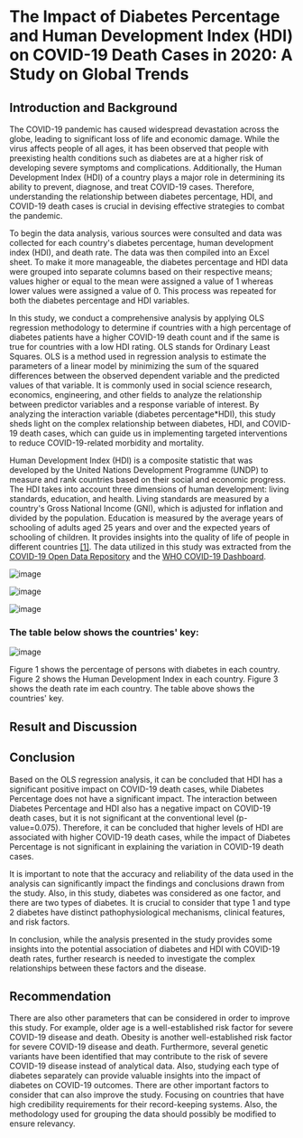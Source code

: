 # The Impact of Diabetes Percentage and Human Development Index (HDI) on COVID-19 Death Cases in 2020: A Study on Global Trends


## Introduction and Background
The COVID-19 pandemic has caused widespread devastation across the globe, leading to significant loss of life and economic damage. While the virus affects people of all ages, it has been observed that people with preexisting health conditions such as diabetes are at a higher risk of developing severe symptoms and complications. Additionally, the Human Development Index (HDI) of a country plays a major role in determining its ability to prevent, diagnose, and treat COVID-19 cases. Therefore, understanding the relationship between diabetes percentage, HDI, and COVID-19 death cases is crucial in devising effective strategies to combat the pandemic.

To begin the data analysis, various sources were consulted and data was collected for each country's diabetes percentage, human development index (HDI), and death rate. The data was then compiled into an Excel sheet. To make it more manageable, the diabetes percentage and HDI data were grouped into separate columns based on their respective means; values higher or equal to the mean were assigned a value of 1 whereas lower values were assigned a value of 0. This process was repeated for both the diabetes percentage and HDI variables. 

In this study, we conduct a comprehensive analysis by applying OLS regression methodology to determine if countries with a high percentage of diabetes patients have a higher COVID-19 death count and if the same is true for countries with a low HDI rating. OLS stands for Ordinary Least Squares. OLS is a method used in regression analysis to estimate the parameters of a linear model by minimizing the sum of the squared differences between the observed dependent variable and the predicted values of that variable. It is commonly used in social science research, economics, engineering, and other fields to analyze the relationship between predictor variables and a response variable of interest. By analyzing the interaction variable (diabetes percentage*HDI), this study sheds light on the complex relationship between diabetes, HDI, and COVID-19 death cases, which can guide us in implementing targeted interventions to reduce COVID-19-related morbidity and mortality.

Human Development Index (HDI) is a composite statistic that was developed by the United Nations Development Programme (UNDP) to measure and rank countries based on their social and economic progress. The HDI takes into account three dimensions of human development: living standards, education, and health. Living standards are measured by a country's Gross National Income (GNI), which is adjusted for inflation and divided by the population. Education is measured by the average years of schooling of adults aged 25 years and over and the expected years of schooling of children. It provides insights into the quality of life of people in different countries [[1]](https://hdr.undp.org/content/human-development-report-2020).
The data utilized in this study was extracted from the [COVID-19 Open Data Repository](https://health.google.com/covid-19/open-data/raw-data) and the [WHO COVID-19 Dashboard](https://data.humdata.org/dataset/coronavirus-covid-19-cases-and-deaths).

![image](https://github.com/ABCO2/CHE2410-Project-1/assets/144171865/696a255c-f7bd-4718-b795-71c04b865852)

![image](https://github.com/ABCO2/CHE2410-Project-1/assets/144171865/843b0bad-2407-42be-9778-22504cd8aecc)

![image](https://github.com/ABCO2/CHE2410-Project-1/assets/144171865/c090f200-7b2a-4fb2-9a4d-fbcf8e49ba42)

### The table below shows the countries' key:
![image](https://github.com/ABCO2/CHE2410-Project-1/assets/144171865/9387524d-7a07-4a42-8b9d-b430a5efc50d)

Figure 1 shows the percentage of persons with diabetes in each country. Figure 2 shows the Human Development Index in each country. Figure 3 shows the death rate im each country. The table above shows the countries' key.
## Result and Discussion


## Conclusion
Based on the OLS regression analysis, it can be concluded that HDI has a significant positive impact on COVID-19 death cases, while Diabetes Percentage does not have a significant impact. The interaction between Diabetes Percentage and HDI also has a negative impact on COVID-19 death cases, but it is not significant at the conventional level (p-value=0.075). Therefore, it can be concluded that higher levels of HDI are associated with higher COVID-19 death cases, while the impact of Diabetes Percentage is not significant in explaining the variation in COVID-19 death cases.

It is important to note that the accuracy and reliability of the data used in the analysis can significantly impact the findings and conclusions drawn from the study. Also, in this study, diabetes was considered as one factor, and there are two types of diabetes. It is crucial to consider that type 1 and type 2 diabetes have distinct pathophysiological mechanisms, clinical features, and risk factors.

In conclusion, while the analysis presented in the study provides some insights into the potential association of diabetes and HDI with COVID-19 death rates, further research is needed to investigate the complex relationships between these factors and the disease. 

## Recommendation
There are also other parameters that can be considered in order to improve this study. For example, older age is a well-established risk factor for severe COVID-19 disease and death. Obesity is another well-established risk factor for severe COVID-19 disease and death. Furthermore, several genetic variants have been identified that may contribute to the risk of severe COVID-19 disease instead of analytical data. Also, studying each type of diabetes separately can provide valuable insights into the impact of diabetes on COVID-19 outcomes. There are other important factors to consider that can also improve the study. Focusing on countries that have high credibility requirements for their record-keeping systems. Also, the methodology used for grouping the data should possibly be modified to ensure relevancy.

